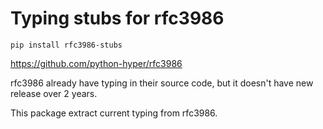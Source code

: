 # Typing stubs for rfc3986

```shell
pip install rfc3986-stubs
```

https://github.com/python-hyper/rfc3986

rfc3986 already have typing in their source code, but it doesn't have new release over 2 years.

This package extract current typing from rfc3986.
